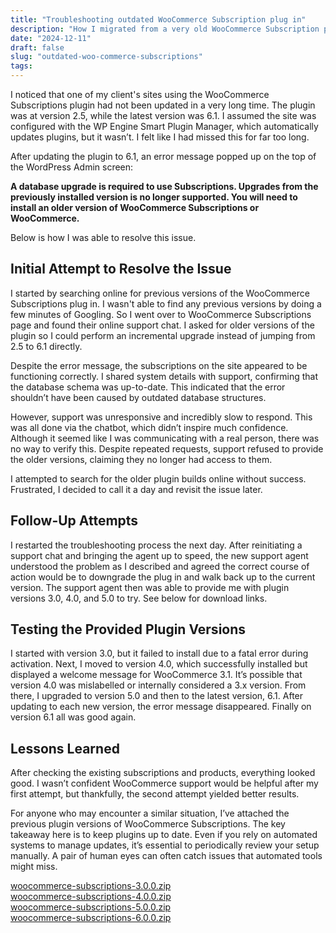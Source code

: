 ```yaml
---
title: "Troubleshooting outdated WooCommerce Subscription plug in"
description: "How I migrated from a very old WooCommerce Subscription plug in back down to the previous versions and back up again."
date: "2024-12-11"
draft: false
slug: "outdated-woo-commerce-subscriptions"
tags:
---
```


<div>
        <p>
            I noticed that one of my client's sites using the WooCommerce Subscriptions plugin had not been updated in a very long time. 
            The plugin was at version 2.5, while the latest version was 6.1. I assumed the site was configured with the WP Engine Smart Plugin Manager, 
            which automatically updates plugins, but it wasn’t. I felt like I had missed this for far too long.
        </p>
        <p>
            After updating the plugin to 6.1, an error message popped up on the top of the WordPress Admin screen:
        </p>
        <p>
            <strong>A database upgrade is required to use Subscriptions. Upgrades from the previously installed version is no longer supported. You will need to install an older version of WooCommerce Subscriptions or WooCommerce.</strong>
        </p>
        <p>
            Below is how I was able to resolve this issue.
        </p>
        <h2>Initial Attempt to Resolve the Issue</h2>
        <p>
            I started by searching online for previous versions of the WooCommerce Subscriptions plug in. I wasn't able to find any previous versions by doing a few minutes of Googling. So I went over to WooCommerce Subscriptions page and found their online support chat. I asked for older versions of the plugin so I could perform
            an incremental upgrade instead of jumping from 2.5 to 6.1 directly.</p>
             <p>
            Despite the error message, the subscriptions on the site appeared to be functioning correctly.
            I shared system details with support, confirming that the database schema was up-to-date.
            This indicated that the error shouldn’t have been caused by outdated database structures.
        </p>
        <p>
            However, support was unresponsive and incredibly slow to respond. This was all done via the chatbot, which didn’t inspire much confidence. Although it seemed like I was communicating with a real person,
            there was no way to verify this. Despite repeated requests, support refused to provide the older versions, claiming they no longer had access to them.
        </p>
        <p>
            I attempted to search for the older plugin builds online without success. Frustrated, I decided to call it a day and revisit the issue later.
        </p>
        <h2>Follow-Up Attempts</h2>
        <p>
            I restarted the troubleshooting process the next day. After reinitiating a support chat and bringing the agent up to speed,
            the new support agent understood the problem as I described and agreed the correct course of action would be to downgrade the plug in and walk back up to the current version. The support agent then was able to provide me with plugin versions 3.0, 4.0, and 5.0 to try. See below for download links.
        </p>
        <h2>Testing the Provided Plugin Versions</h2>
        <p>
            I started with version 3.0, but it failed to install due to a fatal error during activation.
            Next, I moved to version 4.0, which successfully installed but displayed a welcome message for WooCommerce 3.1.
            It’s possible that version 4.0 was mislabelled or internally considered a 3.x version.
            From there, I upgraded to version 5.0 and then to the latest version, 6.1. After updating to each new version, the error message disappeared. Finally on version 6.1 all was good again.
        </p>
        <h2>Lessons Learned</h2>
        <p>
            After checking the existing subscriptions and products, everything looked good.
            I wasn’t confident WooCommerce support would be helpful after my first attempt, but thankfully, the second attempt yielded better results.
        </p>
        <p>
            For anyone who may encounter a similar situation, I’ve attached the previous plugin versions of WooCommerce Subscriptions.
            The key takeaway here is to keep plugins up to date. Even if you rely on automated systems to manage updates,
            it’s essential to periodically review your setup manually. A pair of human eyes can often catch issues that automated tools might miss.
        </p>
        <p>
            <div><a href="/images/2024/12/woocommerce-subscriptions-3.0.0.zip" target="_blank">woocommerce-subscriptions-3.0.0.zip</a></div>
            <div><a href="/images/2024/12/woocommerce-subscriptions-4.0.0.zip" target="_blank">woocommerce-subscriptions-4.0.0.zip</a></div>
            <div><a href="/images/2024/12/woocommerce-subscriptions-5.0.0.zip" target="_blank">woocommerce-subscriptions-5.0.0.zip</a></div>
            <div><a href="/images/2024/12/woocommerce-subscriptions.zip" target="_blank">woocommerce-subscriptions-6.0.0.zip</a></div>
        </p>

</div>
